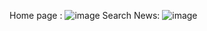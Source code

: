 Home page :
![image](https://github.com/user-attachments/assets/4ea4c6e5-21f8-4c5e-b513-0a9c5f7a1b69)
Search News:
![image](https://github.com/user-attachments/assets/564dbc82-fc50-4e79-8a6a-7de6f6bdd383)
